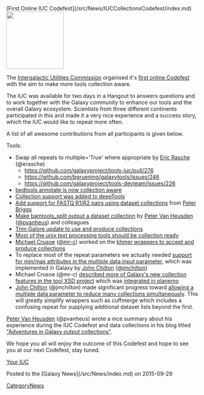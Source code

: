 <div class='newsItemHeader'>[First Online IUC Codefest](/src/News/IUCCollectionsCodefest/index.md)</div>

<div class='right'><a href='https://github.com/galaxyproject/tools-iuc/issues/239'><img src="/src/Images/Icons/DatasetCollectionIconInForm.png" alt="" width="150" /></a>
</div>

The [Intergalactic Utilities Commission](https://wiki.galaxyproject.org/IUC) organised it's
[first online Codefest](https://github.com/galaxyproject/tools-iuc/issues/239) with the aim to make more tools collection aware.

The IUC was available for two days in a Hangout to answers questions and to work together with the
Galaxy community to enhance our tools and the overall Galaxy ecosystem.
Scientists from three different continents participated in this and made it a very nice experience and a success story,
which the IUC would like to repeat more often.

A list of all awesome contributions from all participants is given below.

Tools:
* Swap all repeats to multiple='True' where appropriate by [Eric Rasche](/src/EricRasche/index.md) (@erasche)
  * https://github.com/galaxyproject/tools-iuc/pull/276
  * https://github.com/bgruening/galaxytools/issues/246
  * https://github.com/galaxyproject/tools-devteam/issues/226
* [bedtools annotate is now collection aware](https://github.com/galaxyproject/tools-iuc/pull/282)
* [Collection support was added to deepTools](https://github.com/fidelram/deepTools/commit/3bc1d1c6f4e28ac7ff8df79fe4e3f00a195938e6) 
* [Add support for FASTQ R1/R2 pairs using dataset collections](https://github.com/fls-bioinformatics-core/galaxy-tools/commit/5de7f4ba384afb0a67b89c01f6884288b48ab8cf) from [Peter Briggs](http://www.ls.manchester.ac.uk/people/profile/?alias=briggsp) 
* [Make bamtools_split output a dataset collection](https://github.com/galaxyproject/tools-devteam/pull/227) by [Peter Van Heusden](https://twitter.com/pvanheus) ([@pvanheus](https://github.com/pvanheus)) and colleagues
* [Trim Galore update to use and produce collections](https://github.com/bgruening/galaxytools/pull/245) 
* [Most of the unix text processing tools should be collection ready](https://github.com/bgruening/galaxytools/tree/master/tools/text_processing/text_processing)
* [Michael Crusoe](https://impactstory.org/MichaelRCrusoe) ([@mr-c](https://github.com/mr-c)) worked on the [khmer wrappers to accept and produce collections](https://github.com/galaxyproject/tools-iuc/pull/80) 
* To replace most of the repeat parameters we actually needed [support for min/max attributes in the multiple data input parameter](https://github.com/galaxyproject/galaxy/issues/765.), which was implemented in Galaxy by [John Chilton](/src/JohnChilton/index.md) ([@jmchilton](https://github.com/jmchilton)) 
* Michael Crusoe (@mr-c) [described more of Galaxy's new collection features in the tool XSD project](https://github.com/JeanFred/Galaxy-XSD/pull/4) which was [integrated in planemo](https://github.com/galaxyproject/planemo/pull/309)
* [John Chilton](/src/JohnChilton/index.md) (@jmchilton) made significant progress toward [allowing a multiple data parameter to reduce many collections simultaneously](https://github.com/galaxyproject/galaxy/pull/805). This will greatly simplify wrappers such as cuffmerge which includes a confusing repeat for supplying additional dataset lists beyond the first.

[Peter Van Heusden](https://twitter.com/pvanheus) (@pvanheus) wrote a nice summary about his experience during the IUC Codefest and data collections in his blog titled ["Adventures in Galaxy output collections"](http://pvh.wp.sanbi.ac.za/2015/09/18/adventures-in-galaxy-output-collections/).

We hope you all will enjoy the outcome of this Codefest and hope to see you at our next Codefest, stay tuned.

[Your IUC](/src/IUC/index.md)

<div class='newsItemFooter'>Posted to the [Galaxy News](/src/News/index.md) on 2015-09-29</div>

[CategoryNews](/src/CategoryNews/index.md)
